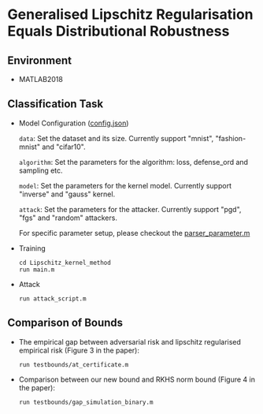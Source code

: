 # Generalised Lipschitz Regularisation Equals Distributional Robustness

## Environment
* MATLAB2018

## Classification Task

* Model Configuration ([config.json](Lipschitz_kernel_method/config.json))

  `data`: Set the dataset and its size. Currently support "mnist", "fashion-mnist" and "cifar10".

  `algorithm`: Set the parameters for the algorithm: loss, defense_ord and sampling etc.

  `model`: Set the parameters for the kernel model. Currently support "inverse" and "gauss" kernel.

  `attack`: Set the parameters for the attacker. Currently support "pgd", "fgs" and "random" attackers.

  For specific parameter setup, please checkout the [parser_parameter.m](Lipschitz_kernel_method/parser_parameter.m)

* Training
    ```
    cd Lipschitz_kernel_method
    run main.m
    ```
    
* Attack
    ```
    run attack_script.m
    ```
    
    
## Comparison of Bounds
* The empirical gap between adversarial risk and lipschitz regularised empirical risk (Figure 3 in the paper):
    ```
    run testbounds/at_certificate.m
    ```
* Comparison between our new bound and RKHS norm bound (Figure 4 in the paper):
    ```
    run testbounds/gap_simulation_binary.m
    ```


